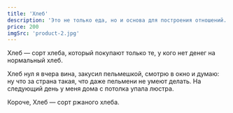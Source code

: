 ```yaml
---
title: 'Хлеб'
description: 'Это не только еда, но и основа для построения отношений.'
price: 200
imgSrc: 'product-2.jpg'
---
```


<!-- Content of the page -->

Хлеб — сорт хлеба, который покупают только те, у кого нет денег на нормальный хлеб.

Хлеб нул я вчера вина, закусил пельмешкой, смотрю в окно и думаю: ну что за страна такая, что даже пельмени не умеют делать. На следующий день у меня дома с потолка упала люстра.

Короче, Хлеб — сорт ржаного хлеба.
